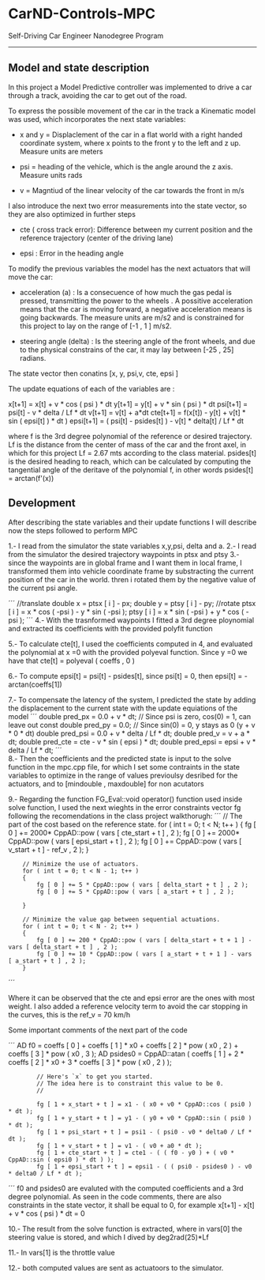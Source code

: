 # CarND-Controls-MPC
Self-Driving Car Engineer Nanodegree Program

---
## Model and state description
In this project a Model Predictive controller was implemented to drive a car through a track, avoiding the car to get out of the road. 

To express the possible movement of the car in the track a Kinematic model was used, which incorporates the next state variables:

* x and y = Displaclement of the car in a flat world with a right handed coordinate system, where x points to the front y to the left and z up. Measure units are meters

* psi = heading of the vehicle, which is the angle around the z axis. Measure units rads

* v = Magntiud of the linear velocity of the car towards the front in m/s 

I also introduce the next two error measurements into the state vector, so they are also optimized in further steps

* cte ( cross track  error): Difference between my current position and the reference trajectory (center of the driving lane)

* epsi : Error in the heading angle 

To modify the previous variables the model has the next actuators that will move the car:

* acceleration (a) : Is a consecuence of how much the gas pedal is pressed, transmitting the power to the wheels . A possitive acceleration means that the car is moving forward, a negative acceleration means is going backwards. The measure units are m/s2 and is constrained for this project to lay on the range of [-1 , 1 ]  m/s2.

* steering angle (delta) : Is the steering angle of the front wheels, and due to the physical constrains of the car, it may lay between [-25 , 25] radians. 

The state vector then conatins [x, y, psi,v, cte, epsi ] 

The update equations of each of the variables are :

x[t+1] = x[t] + v * cos ( psi ) * dt
y[t+1] = y[t] + v * sin ( psi ) * dt 
psi[t+1] = psi[t] - v * delta / Lf * dt
v[t+1] = v[t] + a*dt
cte[t+1] = f(x[t]) -  y[t] + v[t] * sin ( epsi[t] ) * dt )
epsi[t+1] = ( psi[t] - psides[t] ) - v[t] * delta[t] / Lf * dt

where f is the 3rd degree polynomial of the reference or desired trajectory. 
Lf is the distance from the center of mass of the car and the front axel, in which for this project Lf = 2.67 mts according to the class material. 
psides[t] is the desired heading to reach, which can be calculated by computing the tangential angle of the deritave of the polynomial f, in other words psides[t] = arctan(f'(x))

## Development

After describing the state variables and their update functions I will describe now the steps followed to perform MPC

1.- I read from the simulator the state variables x,y,psi, delta and a. 
2.- I read from the simulator the desired trajectory waypoints in ptsx and ptsy
3.- since the waypoints are in global frame and I want them in local frame, I transformed them into vehicle coordinate frame by substracting the current position of the car in the world. thren i rotated them by the negative value of the current psi angle.

´´´
              //translate
              double x = ptsx [ i ] - px;
              double y = ptsy [ i ] - py;
              //rotate 
              ptsx [ i ] = x * cos ( -psi ) - y * sin ( -psi );
              ptsy [ i ] = x * sin ( -psi ) + y * cos ( -psi );
´´´
4.- With the trasnformed waypoints I fitted a 3rd degree ploynomial and extracted its coefficients with the provided polyfit function

5.- To calculate cte[t], I used the coefficients computed in 4, and evaluated the polynomial at x =0  with the provided polyeval function. Since y =0 we have that cte[t] = polyeval ( coeffs , 0 )

6.-  To compute epsi[t] = psi[t] - psides[t], since psi[t] = 0, then epsi[t] = -arctan(coeffs[1])

7.- To compensate the latency of the system, I predicted the state by adding the displacement to the current state with the update equiations of the model
´´´
          double pred_px = 0.0 + v * dt; // Since psi is zero, cos(0) = 1, can leave out
          const double pred_py = 0.0; // Since sin(0) = 0, y stays as 0 (y + v * 0 * dt)
          double pred_psi = 0.0 + v * delta / Lf * dt; 
          double pred_v = v + a * dt;
          double pred_cte = cte - v * sin ( epsi ) * dt;
          double pred_epsi = epsi + v * delta / Lf * dt;
 ´´´         
8.- Then the coefficients and the predicted state is input to the solve function in the mpc.cpp file, for which I set some contraints in the state variables to optimize in the range of values previoulsy desribed for the actuators, and to [mindouble , maxdouble] for non acutators

9.- Regarding the function FG_Eval::void operator() function used inside solve function, I used the next wieghts in the error constraints vector fg following the recomendations in the class project walkthorugh:
´´´
        // The part of the cost based on the reference state.
        for ( int t = 0; t < N; t++ )
        {
            fg [ 0 ] += 2000* CppAD::pow ( vars [ cte_start + t ] , 2 );
            fg [ 0 ] += 2000* CppAD::pow ( vars [ epsi_start + t ] , 2 );
            fg [ 0 ] +=  CppAD::pow ( vars [ v_start + t ] - ref_v , 2 );
        }

        // Minimize the use of actuators.
        for ( int t = 0; t < N - 1; t++ )
        {
            fg [ 0 ] += 5 * CppAD::pow ( vars [ delta_start + t ] , 2 );
            fg [ 0 ] += 5 * CppAD::pow ( vars [ a_start + t ] , 2 );
           
        }

        // Minimize the value gap between sequential actuations.
        for ( int t = 0; t < N - 2; t++ )
        {
            fg [ 0 ] += 200 * CppAD::pow ( vars [ delta_start + t + 1 ] - vars [ delta_start + t ] , 2 );
            fg [ 0 ] += 10 * CppAD::pow ( vars [ a_start + t + 1 ] - vars [ a_start + t ] , 2 );
        }
´´´

Where it can be observed that the cte and epsi error are the ones with most weight. I also added a reference velocity term to avoid the car stopping in the curves, this is the ref_v = 70 km/h

Some important comments of the next part of the code 

´´´
            AD<double> f0 = coeffs [ 0 ] + coeffs [ 1 ] * x0 + coeffs [ 2 ] * pow ( x0 , 2 ) + coeffs [ 3 ] * pow ( x0 , 3 );
            AD<double> psides0 = CppAD::atan ( coeffs [ 1 ] + 2 * coeffs [ 2 ] * x0 + 3 * coeffs [ 3 ] * pow ( x0 , 2 ) );

            // Here's `x` to get you started.
            // The idea here is to constraint this value to be 0.
            //
           
            fg [ 1 + x_start + t ] = x1 - ( x0 + v0 * CppAD::cos ( psi0 ) * dt );
            fg [ 1 + y_start + t ] = y1 - ( y0 + v0 * CppAD::sin ( psi0 ) * dt );
            fg [ 1 + psi_start + t ] = psi1 - ( psi0 - v0 * delta0 / Lf * dt );
            fg [ 1 + v_start + t ] = v1 - ( v0 + a0 * dt );
            fg [ 1 + cte_start + t ] = cte1 - ( ( f0 - y0 ) + ( v0 * CppAD::sin ( epsi0 ) * dt ) );
            fg [ 1 + epsi_start + t ] = epsi1 - ( ( psi0 - psides0 ) - v0 * delta0 / Lf * dt );
´´´
 f0 and psides0 are evaluted with the computed coefficients and a 3rd degree polynomial. As seen in the code comments, there are also constraints in the state vector, it shall be equal to 0, for example x[t+1] - x[t] + v * cos ( psi ) * dt = 0
 

10.- The result from the solve function is extracted, where in vars[0] the steering value is stored, and which I dived by deg2rad(25)*Lf

11.- In vars[1] is the throttle value

12.- both computed values are sent as actuatoors to the simulator. 


 